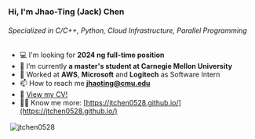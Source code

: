 <h3 align="left">Hi, I'm Jhao-Ting (Jack) Chen</h3>
<h6 align="left">Specialized in C/C++, Python, Cloud Infrastructure, Parallel Programming</h6>

- 💻 I'm looking for **2024 ng full-time position**
- 🌱 I’m currently **a master's student at Carnegie Mellon University**
- 👯 Worked at **AWS**, **Microsoft** and **Logitech** as Software Intern
- 📫 How to reach me **jhaoting@cmu.edu**
- 📄 [View my CV!](https://jtchen0528.github.io/blog/assets/files/Jhao_Ting_Chen_CV.html)
- 👨‍💻 Know me more: [https://jtchen0528.github.io/](https://jtchen0528.github.io/)

<p>&nbsp;<img align="center" src="https://github-readme-stats.vercel.app/api?username=jtchen0528&show_icons=true&locale=en" alt="jtchen0528" /></p>
